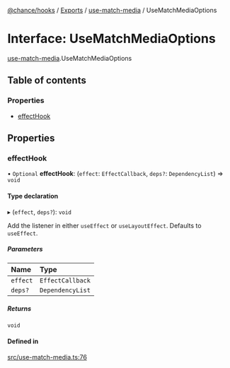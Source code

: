 [@chance/hooks](../README.md) / [Exports](../modules.md) / [use-match-media](../modules/use_match_media.md) / UseMatchMediaOptions

# Interface: UseMatchMediaOptions

[use-match-media](../modules/use_match_media.md).UseMatchMediaOptions

## Table of contents

### Properties

- [effectHook](use_match_media.UseMatchMediaOptions.md#effecthook)

## Properties

### effectHook

• `Optional` **effectHook**: (`effect`: `EffectCallback`, `deps?`: `DependencyList`) => `void`

#### Type declaration

▸ (`effect`, `deps?`): `void`

Add the listener in either `useEffect` or `useLayoutEffect`. Defaults to
`useEffect`.

##### Parameters

| Name | Type |
| :------ | :------ |
| `effect` | `EffectCallback` |
| `deps?` | `DependencyList` |

##### Returns

`void`

#### Defined in

[src/use-match-media.ts:76](https://github.com/chaance/hooks/blob/54553af/src/use-match-media.ts#L76)
